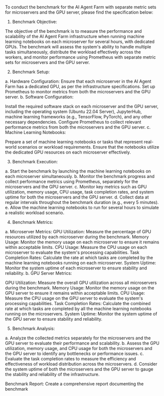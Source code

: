 To conduct the benchmark for the AI Agent Farm with separate metric sets for microservers and the GPU server, please find the specification below:

1. Benchmark Objective:

The objective of the benchmark is to measure the performance and scalability of the AI Agent Farm infrastructure when running machine learning notebooks on each microserver for several hours, with dedicated GPUs. The benchmark will assess the system's ability to handle multiple tasks simultaneously, distribute the workload effectively across the workers, and monitor performance using Prometheus with separate metric sets for microservers and the GPU server.

2.  Benchmark Setup:

a. Hardware Configuration:
Ensure that each microserver in the AI Agent Farm has a dedicated GPU, as per the infrastructure specifications.
Set up Prometheus to monitor metrics from both the microservers and the GPU server.
b. Software Configuration:

Install the required software stack on each microserver and the GPU server, including the operating system (Ubuntu 22.04 Server), JupyterHub, machine learning frameworks (e.g., TensorFlow, PyTorch), and any other necessary dependencies.
Configure Prometheus to collect relevant performance metrics from both the microservers and the GPU server.
c. Machine Learning Notebooks:

Prepare a set of machine learning notebooks or tasks that represent real-world scenarios or workload requirements.
Ensure that the notebooks utilize the dedicated GPU resources on each microserver effectively.


3.  Benchmark Execution:

a. Start the benchmark by launching the machine learning notebooks on each microserver simultaneously.
b. Monitor the benchmark progress and collect performance metrics using Prometheus, separately for the microservers and the GPU server.
c. Monitor key metrics such as GPU utilization, memory usage, CPU usage, task completion rates, and system uptime for both the microservers and the GPU server.
d. Collect data at regular intervals throughout the benchmark duration (e.g., every 5 minutes).
e. Allow the machine learning notebooks to run for several hours to simulate a realistic workload scenario.

4.  Benchmark Metrics:

a. Microserver Metrics:
GPU Utilization: Measure the percentage of GPU resources utilized by each microserver during the benchmark.
Memory Usage: Monitor the memory usage on each microserver to ensure it remains within acceptable limits.
CPU Usage: Measure the CPU usage on each microserver to evaluate the system's processing capabilities.
Task Completion Rates: Calculate the rate at which tasks are completed by the machine learning notebooks running on each microserver.
System Uptime: Monitor the system uptime of each microserver to ensure stability and reliability.
b. GPU Server Metrics:

GPU Utilization: Measure the overall GPU utilization across all microservers during the benchmark.
Memory Usage: Monitor the memory usage on the GPU server to ensure it remains within acceptable limits.
CPU Usage: Measure the CPU usage on the GPU server to evaluate the system's processing capabilities.
Task Completion Rates: Calculate the combined rate at which tasks are completed by all the machine learning notebooks running on the microservers.
System Uptime: Monitor the system uptime of the GPU server to ensure stability and reliability.


5. Benchmark Analysis:


a. Analyze the collected metrics separately for the microservers and the GPU server to evaluate their performance and scalability.
b. Assess the GPU utilization, memory usage, and CPU usage for both the microservers and the GPU server to identify any bottlenecks or performance issues.
c. Evaluate the task completion rates to measure the efficiency and effectiveness of workload distribution across the microservers.
d. Consider the system uptime of both the microservers and the GPU server to gauge the stability and reliability of the infrastructure.

Benchmark Report:
Create a comprehensive report documenting the benchmark
